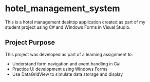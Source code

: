 # hotel_management_system
This is a hotel management desktop application created as part of my student project using C# and Windows Forms in Visual Studio.
##  Project Purpose
This project was developed as part of a learning assignment to:
- Understand form navigation and event handling in C#
- Practice UI development using Windows Forms
- Use DataGridView to simulate data storage and display
